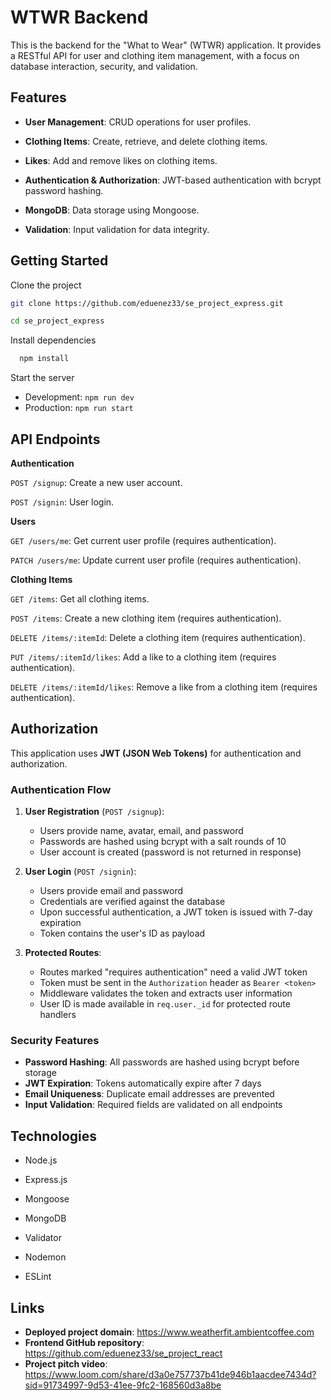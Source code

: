 # WTWR Backend

This is the backend for the "What to Wear" (WTWR) application. It provides a RESTful API for user and clothing item management, with a focus on database interaction, security, and validation.

## Features

- **User Management**: CRUD operations for user profiles.

- **Clothing Items**: Create, retrieve, and delete clothing items.

- **Likes**: Add and remove likes on clothing items.

- **Authentication & Authorization**: JWT-based authentication with bcrypt password hashing.

- **MongoDB**: Data storage using Mongoose.

- **Validation**: Input validation for data integrity.

## Getting Started

Clone the project

```bash
git clone https://github.com/eduenez33/se_project_express.git

cd se_project_express
```

Install dependencies

```bash
  npm install
```

Start the server

- Development: `npm run dev`
- Production: `npm run start`

## API Endpoints

**Authentication**

`POST /signup`: Create a new user account.

`POST /signin`: User login.

**Users**

`GET /users/me`: Get current user profile (requires authentication).

`PATCH /users/me`: Update current user profile (requires authentication).

**Clothing Items**

`GET /items`: Get all clothing items.

`POST /items`: Create a new clothing item (requires authentication).

`DELETE /items/:itemId`: Delete a clothing item (requires authentication).

`PUT /items/:itemId/likes`: Add a like to a clothing item (requires authentication).

`DELETE /items/:itemId/likes`: Remove a like from a clothing item (requires authentication).

## Authorization

This application uses **JWT (JSON Web Tokens)** for authentication and authorization.

### Authentication Flow

1. **User Registration** (`POST /signup`):

   - Users provide name, avatar, email, and password
   - Passwords are hashed using bcrypt with a salt rounds of 10
   - User account is created (password is not returned in response)

2. **User Login** (`POST /signin`):

   - Users provide email and password
   - Credentials are verified against the database
   - Upon successful authentication, a JWT token is issued with 7-day expiration
   - Token contains the user's ID as payload

3. **Protected Routes**:
   - Routes marked "requires authentication" need a valid JWT token
   - Token must be sent in the `Authorization` header as `Bearer <token>`
   - Middleware validates the token and extracts user information
   - User ID is made available in `req.user._id` for protected route handlers

### Security Features

- **Password Hashing**: All passwords are hashed using bcrypt before storage
- **JWT Expiration**: Tokens automatically expire after 7 days
- **Email Uniqueness**: Duplicate email addresses are prevented
- **Input Validation**: Required fields are validated on all endpoints

## Technologies

- Node.js

- Express.js

- Mongoose

- MongoDB

- Validator

- Nodemon

- ESLint

## Links

- **Deployed project domain**: https://www.weatherfit.ambientcoffee.com
- **Frontend GitHub repository**: https://github.com/eduenez33/se_project_react
- **Project pitch video**: https://www.loom.com/share/d3a0e757737b41de946b1aacdee7434d?sid=91734997-9d53-41ee-9fc2-168560d3a8be
